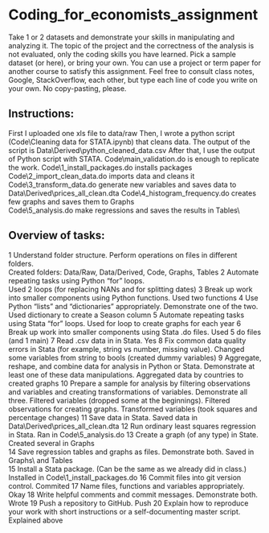# Coding_for_economists_assignment
Take 1 or 2 datasets and demonstrate your skills in manipulating and analyzing it. The topic of the project and the correctness of the analysis is not evaluated, only the coding skills you have learned.  Pick a sample dataset (or here), or bring your own. You can use a project or term paper for another course to satisfy this assignment.  Feel free to consult class notes, Google, StackOverflow, each other, but type each line of code you write on your own. No copy-pasting, please.

## Instructions:
First I uploaded one xls file to data/raw
Then, I wrote a python script (Code\Cleaning data for STATA.ipynb) that cleans data. The output of the script is Data\Derived\python_cleaned_data.csv
After that, I use the output of Python script with STATA. Code\main_validation.do is enough to replicate the work.
Code\1_install_packages.do installs packages
Code\2_import_clean_data.do imports data and cleans it
Code\3_transform_data.do generate new variables and saves data to Data\Derived\prices_all_clean.dta
Code\4_histogram_frequency.do creates few graphs and saves them to Graphs\
Code\5_analysis.do make regressions and saves the results in Tables\

## Overview of tasks:
1	Understand folder structure. Perform operations on files in different folders.	
        Created folders: Data/Raw, Data/Derived, Code, Graphs, Tables
2	Automate repeating tasks using Python “for” loops.	
        Used 2 loops (for replacing NANs and for splitting dates)
3	Break up work into smaller components using Python functions.
        Used two functions
4	Use Python “lists” and “dictionaries” appropriately. Demonstrate one of the two.
        Used dictionary to create a Season column
5	Automate repeating tasks using Stata “for” loops.
        Used for loop to create graphs for each year
6	Break up work into smaller components using Stata .do files.
        Used 5 do files (and 1 main)
7	Read .csv data in in Stata.
        Yes
8	Fix common data quality errors in Stata (for example, string vs number, missing value).
        Changed some variables from string to bools (created dummy variables)
9	Aggregate, reshape, and combine data for analysis in Python or Stata. Demonstrate at least one of these data manipulations.
        Aggregated data by countries to created graphs
10	Prepare a sample for analysis by filtering observations and variables and creating transformations of variables. Demonstrate all three.
        Filtered variables (dropped some at the beginnings). Filtered observations for creating graphs. Transformed variables (took squares and percentage changes)
11	Save data in Stata.
        Saved data in Data\Derived\prices_all_clean.dta
12	Run ordinary least squares regression in Stata.
        Ran in Code\5_analysis.do
13	Create a graph (of any type) in State.
        Created several in Graphs\
14	Save regression tables and graphs as files. Demonstrate both.
        Saved in Graphs\ and Tables\
15	Install a Stata package. (Can be the same as we already did in class.)
        Installed in Code\1_install_packages.do
16	Commit files into git version control.
        Commited
17	Name files, functions and variables appropriately.
        Okay
18	Write helpful comments and commit messages. Demonstrate both.
        Wrote
19	Push a repository to GitHub.
        Push
20	Explain how to reproduce your work with short instructions or a self-documenting master script.
        Explained above

